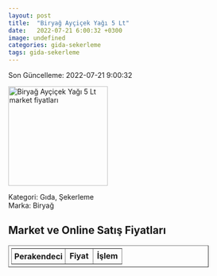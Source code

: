 ```yaml
---
layout: post
title:  "Biryağ Ayçiçek Yağı 5 Lt"
date:   2022-07-21 6:00:32 +0300
image: undefined
categories: gida-sekerleme
tags: gida-sekerleme
---
```


Son Güncelleme: 2022-07-21 9:00:32

<img src="undefined" width="200" alt="Biryağ Ayçiçek Yağı 5 Lt market fiyatları" />

Kategori: Gıda, Şekerleme
<br />
Marka: Biryağ

<h2>Market ve Online Satış Fiyatları</h2>

<table border="1" style="padding: 5px;width:80%;">
  <tr>
    <td style="padding: 5px;"><strong>Perakendeci</strong></td>
    <td><strong>Fiyat</strong></td>
    <td><strong>İşlem</strong></td>
  </tr>
  
</table>
